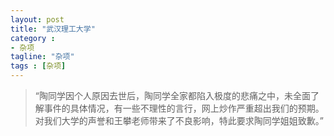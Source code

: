```yaml
---
layout: post
title: "武汉理工大学"
category :
- 杂项
tagline: "杂项"
tags : [杂项]
---
```


> “陶同学因个人原因去世后，陶同学全家都陷入极度的悲痛之中，未全面了解事件的具体情况，有一些不理性的言行，网上炒作严重超出我们的预期。对我们大学的声誉和王攀老师带来了不良影响，特此要求陶同学姐姐致歉。”
